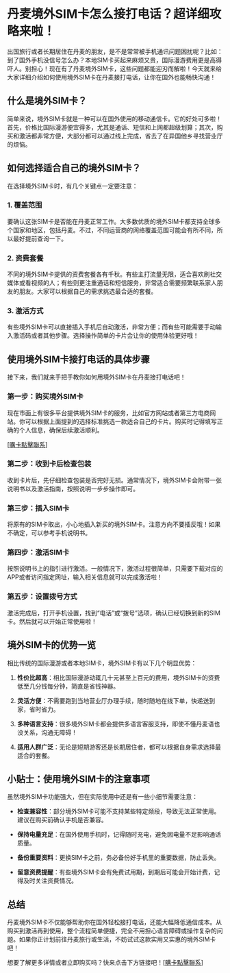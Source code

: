 # 丹麦境外SIM卡怎么接打电话？超详细攻略来啦！

出国旅行或者长期居住在丹麦的朋友，是不是常常被手机通讯问题困扰呢？比如：到了国外手机没信号怎么办？本地SIM卡买起来麻烦又贵，国际漫游费用更是高得吓人。别担心！现在有了丹麦境外SIM卡，这些问题都能迎刃而解啦！今天就来给大家详细介绍如何使用境外SIM卡在丹麦接打电话，让你在国外也能畅快沟通！

## 什么是境外SIM卡？

简单来说，境外SIM卡就是一种可以在国外使用的移动通信卡。它的好处可多啦！首先，价格比国际漫游便宜得多，尤其是通话、短信和上网都超级划算；其次，购买和激活都非常方便，大部分都可以通过线上完成，省去了在异国他乡寻找营业厅的烦恼。

## 如何选择适合自己的境外SIM卡？

在选择境外SIM卡时，有几个关键点一定要注意：

### 1. **覆盖范围**  
要确认这张SIM卡是否能在丹麦正常工作。大多数优质的境外SIM卡都支持全球多个国家和地区，包括丹麦。不过，不同运营商的网络覆盖范围可能会有所不同，所以最好提前查询一下。

### 2. **资费套餐**  
不同的境外SIM卡提供的资费套餐各有千秋。有些主打流量无限，适合喜欢刷社交媒体或看视频的人；有些则更注重通话和短信服务，非常适合需要频繁联系家人朋友的朋友。大家可以根据自己的需求挑选最合适的套餐。

### 3. **激活方式**  
有些境外SIM卡可以直接插入手机后自动激活，非常方便；而有些可能需要手动输入激活码或者其他步骤。选择操作简单的卡片会让你的使用体验更好哦！

## 使用境外SIM卡接打电话的具体步骤

接下来，我们就来手把手教你如何用境外SIM卡在丹麦接打电话吧！

### 第一步：购买境外SIM卡  
现在市面上有很多平台提供境外SIM卡的服务，比如官方网站或者第三方电商网站。你可以根据上面提到的选择标准挑选一款适合自己的卡片。购买时记得填写正确的个人信息，确保后续激活顺利。

[[購卡點擊聯系](https://t.me/s/esim1088)]

### 第二步：收到卡后检查包装  
收到卡片后，先仔细检查包装是否完好无损。通常情况下，境外SIM卡会附带一张说明书以及激活指南，按照说明一步步操作即可。

### 第三步：插入SIM卡  
将原有的SIM卡取出，小心地插入新买的境外SIM卡。注意方向不要插反哦！如果不确定，可以参考手机说明书。

### 第四步：激活SIM卡  
按照说明书上的指引进行激活。一般情况下，激活过程很简单，只需要下载对应的APP或者访问指定网址，输入相关信息就可以完成激活啦！

### 第五步：设置拨号方式  
激活完成后，打开手机设置，找到“电话”或“拨号”选项，确认已经切换到新的SIM卡。然后就可以开始正常使用啦！

## 境外SIM卡的优势一览

相比传统的国际漫游或者本地SIM卡，境外SIM卡有以下几个明显优势：

1. **性价比超高**：相比国际漫游动辄几十元甚至上百元的费用，境外SIM卡的资费低至几分钱每分钟，简直是省钱神器。
   
2. **灵活方便**：不需要跑到当地营业厅办理手续，随时随地在线下单，快递送到家，省时省力。

3. **多种语言支持**：很多境外SIM卡都会提供多语言客服支持，即使不懂丹麦语也没关系，沟通无障碍！

4. **适用人群广泛**：无论是短期游客还是长期居住者，都可以根据自身需求选择最适合的套餐。

## 小贴士：使用境外SIM卡的注意事项

虽然境外SIM卡功能强大，但在实际使用中还是有一些小细节需要注意：

- **检查兼容性**：部分境外SIM卡可能不支持某些特定频段，导致无法正常使用。建议在购买前确认手机是否兼容。
  
- **保持电量充足**：在国外使用手机时，记得随时充电，避免因电量不足影响通话质量。

- **备份重要资料**：更换SIM卡之前，务必备份好手机里的重要数据，防止丢失。

- **留意资费提醒**：有些境外SIM卡会有免费试用期，到期后可能会开始计费，记得及时关注资费情况。

## 总结

丹麦境外SIM卡不仅能够帮助你在国外轻松接打电话，还能大幅降低通信成本。从购买到激活再到使用，整个流程简单便捷，完全不用担心语言障碍或操作复杂的问题。如果你正计划前往丹麦旅行或生活，不妨试试这款实用又实惠的境外SIM卡吧！

想要了解更多详情或者立即购买吗？快来点击下方链接吧！[[購卡點擊聯系](https://t.me/s/esim1088)]